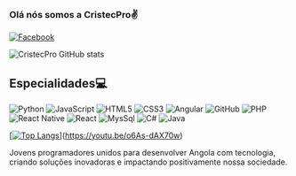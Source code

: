 ### Olá nós somos a CristecPro✌

[![Facebook](https://img.shields.io/badge/Facebook-1877F2?style=for-the-badge&logo=facebook&logoColor=white)](https://www.facebook.com/CristecPro)

![CristecPro GitHub stats](https://github-readme-stats.vercel.app/api?username=CristecPro&show_icons=true&theme=dracula)

## Especialidades💻


<p align="left">
  <img src="https://img.shields.io/badge/Python-3776AB?logo=python&logoColor=white&style=flat-square" alt="Python">
  <img src="https://img.shields.io/badge/JavaScript-F7DF1E?logo=javascript&logoColor=black&style=flat-square" alt="JavaScript">
  <img src="https://img.shields.io/badge/HTML5-E34F26?logo=html5&logoColor=white&style=flat-square" alt="HTML5">
  <img src="https://img.shields.io/badge/CSS3-1572B6?logo=css3&logoColor=white&style=flat-square" alt="CSS3">
  <img src="https://img.shields.io/badge/Git-F05032?logo=git&logoColor=white&style=flat-square" alt="Angular">
  <img src="https://img.shields.io/badge/Angular-DD0031?style=for-the-badge&logo=angular&logoColor=white" alt="GitHub">

<img src="https://img.shields.io/badge/PHP-777BB4?style=for-the-badge&logo=php&logoColor=white" alt="PHP">

<img src="https://img.shields.io/badge/React-20232A?style=for-the-badge&logo=react&logoColor=61DAFB" alt="React Native">

<img src="https://img.shields.io/badge/React_Native-20232A?style=for-the-badge&logo=react&logoColor=61DAFB" alt="React ">

<img src="https://img.shields.io/badge/MySQL-00000F?style=for-the-badge&logo=mysql&logoColor=white" alt="MysSql ">

<img src="https://img.shields.io/badge/C%23-239120?style=for-the-badge&logo=c-sharp&logoColor=white" alt="C#">


<img src="https://img.shields.io/badge/Java-ED8B00?style=for-the-badge&logo=openjdk&logoColor=white" alt="Java">


</p>

[[![Top Langs](https://github-readme-stats.vercel.app/api/top-langs/?username=CristecPro&hide_progress=true)](https://github.com/anuraghazra/github-readme-stats)](https://youtu.be/o6As-dAX70w)

<p>Jovens programadores unidos para desenvolver Angola com tecnologia, criando soluções inovadoras e impactando positivamente nossa sociedade.</p>



